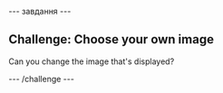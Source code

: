 \--- завдання \---

## Challenge: Choose your own image

Can you change the image that's displayed?

\--- /challenge \---